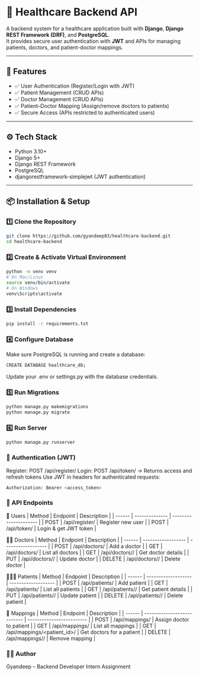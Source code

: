 # 🏥 Healthcare Backend API

A backend system for a healthcare application built with **Django**, **Django REST Framework (DRF)**, and **PostgreSQL**.  
It provides secure user authentication with **JWT** and APIs for managing patients, doctors, and patient-doctor mappings.

---

## 🚀 Features

- ✅ User Authentication (Register/Login with JWT)  
- ✅ Patient Management (CRUD APIs)  
- ✅ Doctor Management (CRUD APIs)  
- ✅ Patient–Doctor Mapping (Assign/remove doctors to patients)  
- ✅ Secure Access (APIs restricted to authenticated users)  

---

## ⚙️ Tech Stack

- Python 3.10+  
- Django 5+  
- Django REST Framework  
- PostgreSQL  
- djangorestframework-simplejwt (JWT authentication)  

---

## 📦 Installation & Setup

### 1️⃣ Clone the Repository
```bash
git clone https://github.com/gyandeep83/healthcare-backend.git
cd healthcare-backend
```

### 2️⃣ Create & Activate Virtual Environment
```bash
python -m venv venv
# On Mac/Linux
source venv/bin/activate
# On Windows
venv\Scripts\activate
```

### 3️⃣ Install Dependencies
```bash
pip install -r requirements.txt
```

### 4️⃣ Configure Database
Make sure PostgreSQL is running and create a database:

```bash
CREATE DATABASE healthcare_db;
```
Update your .env or settings.py with the database credentials.

### 5️⃣ Run Migrations

```bash
python manage.py makemigrations
python manage.py migrate
```

### 6️⃣ Run Server

```bash
python manage.py runserver
```

### 🔑 Authentication (JWT)
Register: POST /api/register/
Login: POST /api/token/ → Returns access and refresh tokens
Use JWT in headers for authenticated requests:

```bash
Authorization: Bearer <access_token>
```

### 📖 API Endpoints
👤 Users
| Method | Endpoint       | Description           |
| ------ | -------------- | --------------------- |
| POST   | /api/register/ | Register new user     |
| POST   | /api/token/    | Login & get JWT token |

🧑‍⚕️ Doctors
| Method | Endpoint           | Description        |
| ------ | ------------------ | ------------------ |
| POST   | /api/doctors/      | Add a doctor       |
| GET    | /api/doctors/      | List all doctors   |
| GET    | /api/doctors/<id>/ | Get doctor details |
| PUT    | /api/doctors/<id>/ | Update doctor      |
| DELETE | /api/doctors/<id>/ | Delete doctor      |

🧑‍🤝‍🧑 Patients
| Method | Endpoint            | Description         |
| ------ | ------------------- | ------------------- |
| POST   | /api/patients/      | Add patient         |
| GET    | /api/patients/      | List all patients   |
| GET    | /api/patients/<id>/ | Get patient details |
| PUT    | /api/patients/<id>/ | Update patient      |
| DELETE | /api/patients/<id>/ | Delete patient      |

🔗 Mappings
| Method | Endpoint                    | Description               |
| ------ | --------------------------- | ------------------------- |
| POST   | /api/mappings/              | Assign doctor to patient  |
| GET    | /api/mappings/              | List all mappings         |
| GET    | /api/mappings/<patient_id>/ | Get doctors for a patient |
| DELETE | /api/mappings/<id>/         | Remove mapping            |

### 👨‍💻 Author
Gyandeep – Backend Developer Intern Assignment



